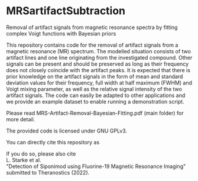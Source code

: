# MRSartifactSubtraction
Removal of artifact signals from magnetic resonance spectra by fitting complex Voigt functions with Bayesian priors

This repository contains code for the removal of artifact signals from a magnetic resonance (MR) spectrum. The modelled situation consists of two artifact lines and one line originating from the investigated compound. Other signals can be present and should be preserved as long as their frequency does not closely coincide with the artifact peaks. It is expected that there is prior knowledge on the artifact signals in the form of mean and standard deviation values for their frequency, full width at half maximum (FWHM) and Voigt mixing parameter, as well as the relative signal intensity of the two artifact signals. The code can easily be adapted to other applications and we provide an example dataset to enable running a demonstration script.

Please read MRS-Artifact-Removal-Bayesian-Fitting.pdf (main folder) for more detail.

The provided code is licensed under GNU GPLv3.

You can directly cite this repository as

If you do so, please also cite  
L. Starke et al.  
"Detection of Siponimod using Fluorine-19 Magnetic Resonance Imaging"  
submitted to Theranostics (2022).  
